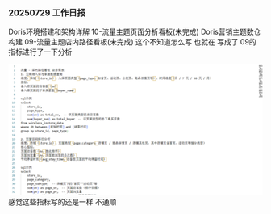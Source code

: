 ### 20250729 工作日报

Doris环境搭建和架构详解 10-流量主题页面分析看板(未完成)
Doris营销主题数仓构建 09-流量主题店内路径看板(未完成)
这个不知道怎么写 也就在 写成了 09的指标进行了一下分析

![img.png](../img/imgs8/img.png)
感觉这些指标写的还是一样 不通顺


